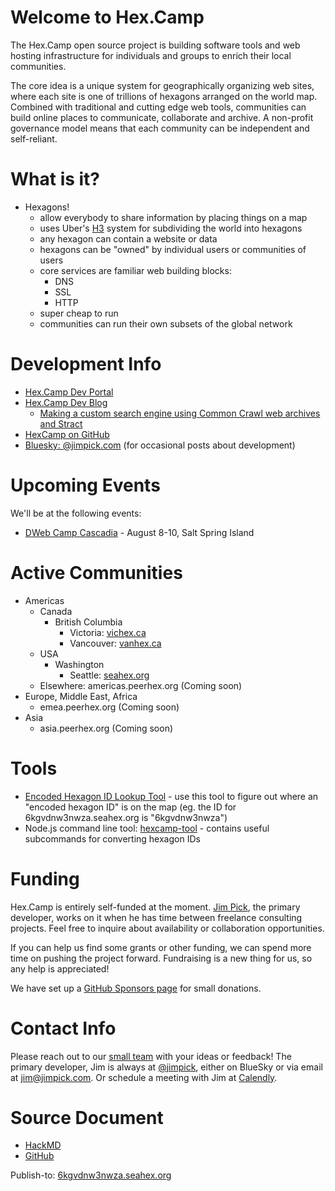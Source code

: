 # Welcome to Hex.Camp

The Hex.Camp open source project is building software tools and web hosting infrastructure for individuals and groups to enrich their local communities.

The core idea is a unique system for geographically organizing web sites, where each site is one of trillions of hexagons arranged on the world map. Combined with traditional and cutting edge web tools, communities can build online places to communicate, collaborate and archive. A non-profit governance model means that each community can be independent and self-reliant.

# What is it?

* Hexagons!
    * allow everybody to share information by placing things on a map
    * uses Uber's [H3](https://h3geo.org/) system for subdividing the world into hexagons
    * any hexagon can contain a website or data
    * hexagons can be "owned" by individual users or communities of users
    * core services are familiar web building blocks:
        * DNS
        * SSL
        * HTTP
    * super cheap to run
    * communities can run their own subsets of the global network

# Development Info

- [Hex.Camp Dev Portal](https://6kgru5w3nwza.vichex.ca/)
- [Hex.Camp Dev Blog](https://6kgrunw3nwza.vichex.ca/)
    * [Making a custom search engine using Common Crawl web archives and Stract](https://6kgrunw3nwza.vichex.ca/posts/2025-07-17-search-experiment/)
- [HexCamp on GitHub](https://github.com/hexcamp)
- [Bluesky: @jimpick.com](https://bsky.app/profile/jimpick.com) (for occasional posts about development)


# Upcoming Events

We'll be at the following events:

* [DWeb Camp Cascadia](https://dwebyvr.org/camp/) - August 8-10, Salt Spring Island

# Active Communities

* Americas
    * Canada
        * British Columbia 
            * Victoria: [vichex.ca](https://vichex.ca/)
            * Vancouver: [vanhex.ca](https://vanhex.ca/)
    * USA
        * Washington
            * Seattle: [seahex.org](https://seahex.org/)
    * Elsewhere: americas.peerhex.org (Coming soon)
* Europe, Middle East, Africa
    * emea.peerhex.org (Coming soon)
* Asia
    * asia.peerhex.org (Coming soon)

# Tools

* [Encoded Hexagon ID Lookup Tool](https://6l22glmvqj2a.test.hex.camp/) - use this tool to figure out where an "encoded hexagon ID" is on the map (eg. the ID for 6kgvdnw3nwza.seahex.org is "6kgvdnw3nwza")
* Node.js command line tool: [hexcamp-tool](https://www.npmjs.com/package/hexcamp-tool) - contains useful subcommands for converting hexagon IDs


# Funding

Hex.Camp is entirely self-funded at the moment. [Jim Pick](https://jimpick.com/), the primary developer, works on it when he has time between freelance consulting projects. Feel free to inquire about availability or collaboration opportunities.

If you can help us find some grants or other funding, we can spend more time on pushing the project forward. Fundraising is a new thing for us, so any help is appreciated!

We have set up a [GitHub Sponsors page](https://github.com/sponsors/hexcamp) for small donations.

# Contact Info

Please reach out to our [small team](https://whimsicalmachines.com/) with your ideas or feedback! The primary developer, Jim is always at [@jimpick](https://bsky.app/profile/jimpick.com), either on BlueSky or via email at <a href="mailto:jim@jimpick.com">jim@jimpick.com</a>. Or schedule a meeting with Jim at [Calendly](https://calendly.com/jjpick23).

# Source Document

* [HackMD](https://hackmd.io/pwU71T8cRpWystNPcSIo5w)
* [GitHub](https://github.com/hexcamp/hackmd-notes/blob/main/hexcamp-welcome/index.md)

Publish-to: [6kgvdnw3nwza.seahex.org](https://6kgvdnw3nwza.seahex.org/)